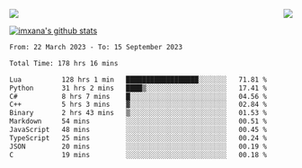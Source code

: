 <p>
  <a href="https://count.getloli.com/"><img src="https://count.getloli.com/get/@xana.readme?theme=moebooru-h"></a>
  <img src="https://weather-icon.journeyad.repl.co/@hangzhou?v=1" align="right">
</p>


<a href="https://github.com/imxana"><img align="center" src="https://github-readme-stats.vercel.app/api?username=imxana&show_icons=true&include_all_commits=true&hide_border=tru&custom_title=imxana%27s%20Github%20Stats" alt="imxana's github stats" /></a> 

<!--START_SECTION:waka-->

```txt
From: 22 March 2023 - To: 15 September 2023

Total Time: 178 hrs 16 mins

Lua          128 hrs 1 min   ██████████████████░░░░░░░   71.81 %
Python       31 hrs 2 mins   ████▒░░░░░░░░░░░░░░░░░░░░   17.41 %
C#           8 hrs 7 mins    █░░░░░░░░░░░░░░░░░░░░░░░░   04.56 %
C++          5 hrs 3 mins    ▓░░░░░░░░░░░░░░░░░░░░░░░░   02.84 %
Binary       2 hrs 43 mins   ▒░░░░░░░░░░░░░░░░░░░░░░░░   01.53 %
Markdown     54 mins         ░░░░░░░░░░░░░░░░░░░░░░░░░   00.51 %
JavaScript   48 mins         ░░░░░░░░░░░░░░░░░░░░░░░░░   00.45 %
TypeScript   25 mins         ░░░░░░░░░░░░░░░░░░░░░░░░░   00.24 %
JSON         20 mins         ░░░░░░░░░░░░░░░░░░░░░░░░░   00.19 %
C            19 mins         ░░░░░░░░░░░░░░░░░░░░░░░░░   00.18 %
```

<!--END_SECTION:waka-->
